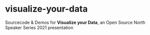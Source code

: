 # visualize-your-data
Sourcecode &amp; Demos for **Visualize your Data**, an Open Source North Speaker Series 2021 presentation
